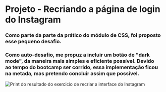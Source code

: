 # Projeto - Recriando a página de login do Instagram
### Como parte da parte da prático do módulo de CSS, foi proposto esse pequeno desafio.
### Como auto-desafio, me propuz a incluir um botão de "dark mode", da maneira mais simples e eficiente possível. Devido ao tempo do bootcamp ser corrido, essa implementação ficou na metada, mas pretendo concluir assim que possível.

  

![Print do resultado do exercicio de recriar a interface do Instagram](https://i.ibb.co/6wDwkNk/instagram-copy-practice.png)

